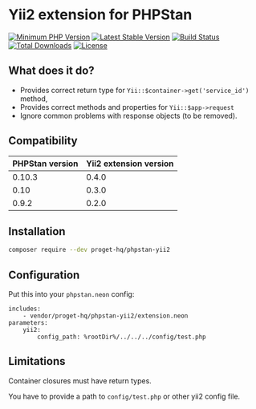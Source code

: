 # Yii2 extension for PHPStan

[![Minimum PHP Version](https://img.shields.io/badge/php-%3E%3D%207.1-8892BF.svg)](https://php.net/)
[![Latest Stable Version](https://img.shields.io/packagist/v/proget-hq/phpstan-yii2.svg)](https://packagist.org/packages/proget-hq/phpstan-yii2)
[![Build Status](https://travis-ci.org/proget-hq/phpstan-yii2.svg?branch=master)](https://travis-ci.org/proget-hq/phpstan-yii2)
[![Total Downloads](https://poser.pugx.org/proget-hq/phpstan-yii2/downloads.svg)](https://packagist.org/packages/proget-hq/phpstan-yii2)
[![License](https://poser.pugx.org/proget-hq/phpstan-yii2/license.svg)](https://packagist.org/packages/proget-hq/phpstan-yii2)

## What does it do?

* Provides correct return type for `Yii::$container->get('service_id')` method,
* Provides correct methods and properties for `Yii::$app->request`
* Ignore common problems with response objects (to be removed).

## Compatibility

| PHPStan version | Yii2 extension version |
| --------------- | ---------------------- |
| 0.10.3          | 0.4.0                  |
| 0.10            | 0.3.0                  |
| 0.9.2           | 0.2.0                  |

## Installation

```sh
composer require --dev proget-hq/phpstan-yii2
```

## Configuration

Put this into your `phpstan.neon` config:

```neon
includes:
	- vendor/proget-hq/phpstan-yii2/extension.neon
parameters:
    yii2:
        config_path: %rootDir%/../../../config/test.php
```

## Limitations

Container closures must have return types.

You have to provide a path to `config/test.php` or other yii2 config file.
